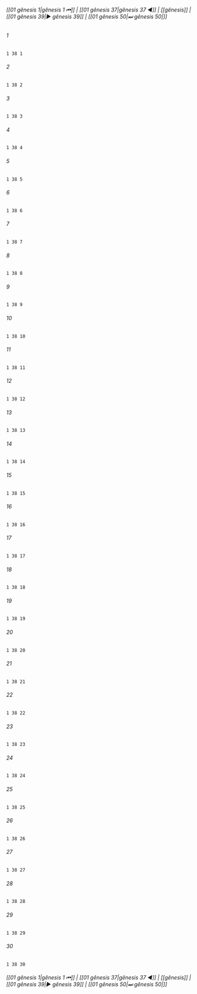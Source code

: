 
###### [[01 gênesis 1|gênesis 1 ⏮]] | [[01 gênesis 37|gênesis 37 ◀]] | [[gênesis]] | [[01 gênesis 39|▶ gênesis 39]] | [[01 gênesis 50|⏭ gênesis 50|]]

###### 1
``` verse
1 38 1 
```
###### 2
``` verse
1 38 2 
```
###### 3
``` verse
1 38 3 
```
###### 4
``` verse
1 38 4 
```
###### 5
``` verse
1 38 5 
```
###### 6
``` verse
1 38 6 
```
###### 7
``` verse
1 38 7 
```
###### 8
``` verse
1 38 8 
```
###### 9
``` verse
1 38 9 
```
###### 10
``` verse
1 38 10 
```
###### 11
``` verse
1 38 11 
```
###### 12
``` verse
1 38 12 
```
###### 13
``` verse
1 38 13 
```
###### 14
``` verse
1 38 14 
```
###### 15
``` verse
1 38 15 
```
###### 16
``` verse
1 38 16 
```
###### 17
``` verse
1 38 17 
```
###### 18
``` verse
1 38 18 
```
###### 19
``` verse
1 38 19 
```
###### 20
``` verse
1 38 20 
```
###### 21
``` verse
1 38 21 
```
###### 22
``` verse
1 38 22 
```
###### 23
``` verse
1 38 23 
```
###### 24
``` verse
1 38 24 
```
###### 25
``` verse
1 38 25 
```
###### 26
``` verse
1 38 26 
```
###### 27
``` verse
1 38 27 
```
###### 28
``` verse
1 38 28 
```
###### 29
``` verse
1 38 29 
```
###### 30
``` verse
1 38 30 
```

###### [[01 gênesis 1|gênesis 1 ⏮]] | [[01 gênesis 37|gênesis 37 ◀]] | [[gênesis]] | [[01 gênesis 39|▶ gênesis 39]] | [[01 gênesis 50|⏭ gênesis 50|]]

